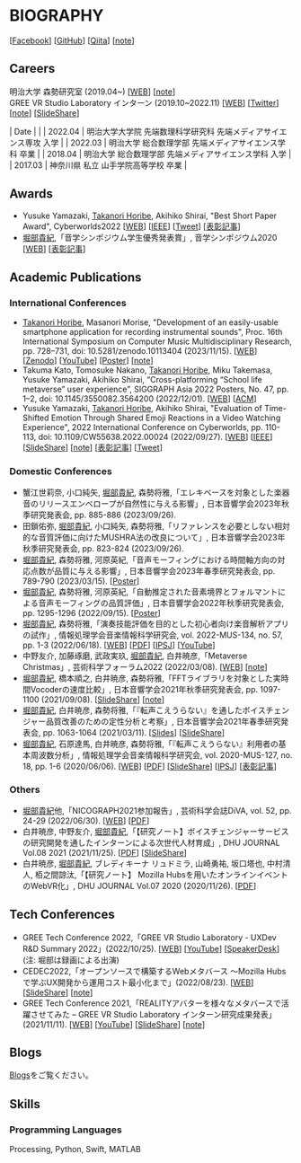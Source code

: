 # BIOGRAPHY
[[Facebook](https://www.facebook.com/t.takanori.horibe)] [[GitHub](https://github.com/TakanoHori)] [[Qiita](https://qiita.com/TakanoHori)] [[note](https://note.com/takanohori)]

## Careers  
明治大学 森勢研究室 (2019.04~) [[WEB](http://www.isc.meiji.ac.jp/~mmorise/lab/)] [[note](https://note.com/fms_moriselab/m/m4dc0e15c37cf)]  
GREE VR Studio Laboratory インターン (2019.10~2022.11) [[WEB](https://vr.gree.net/)] [[Twitter](https://twitter.com/VRStudioLab)] [[note](https://note.com/reality_eng/m/m394ac85738b5)] [[SlideShare](https://www.slideshare.net/vrstudiolab)]  

| Date | |
| 2022.04 | 明治大学大学院 先端数理科学研究科 先端メディアサイエンス専攻 入学 |
| 2022.03 | 明治大学 総合数理学部 先端メディアサイエンス学科 卒業 |
| 2018.04 | 明治大学 総合数理学部 先端メディアサイエンス学科 入学 |
| 2017.03 | 神奈川県 私立 山手学院高等学校 卒業 |

## Awards  
* Yusuke Yamazaki, <u>Takanori Horibe</u>, Akihiko Shirai, "Best Short Paper Award", Cyberworlds2022 [[WEB](https://art-science.org/cyberworlds/cw22/)] [[IEEE](https://ieeexplore.ieee.org/document/9937393)] [[Tweet](https://twitter.com/VRStudioLab/status/1575432742577221633)] [[表彰記事](https://www.meiji.ac.jp/ams/info/mkmht0000001qt8s.html)]
* <u>堀部貴紀</u>,「音学シンポジウム学生優秀発表賞」, 音学シンポジウム2020 [[WEB](http://www.sigmus.jp/?page_id=4626)] [[表彰記事](http://www.fms-meiji.jp/archives/1399)]

## Academic Publications  
### International Conferences  
* <u>Takanori Horibe</u>, Masanori Morise, "Development of an easily-usable smartphone application for recording instrumental sounds", Proc. 16th International Symposium on Computer Music Multidisciplinary Research, pp. 728–731, doi: 10.5281/zenodo.10113404 (2023/11/15). [[WEB](https://cmmr2023.gttm.jp)] [[Zenodo](https://zenodo.org/records/10113404)] [[YouTube](https://youtu.be/K-AOkXbkIzY)] [[Poster](posters/cmmr2023_poster_published.pdf)] [[note](https://note.com/takanohori/n/n75d2e34a6811)]
* Takuma Kato, Tomosuke Nakano, <u>Takanori Horibe</u>, Miku Takemasa, Yusuke Yamazaki, Akihiko Shirai, “Cross-platforming “School life metaverse” user experience”, SIGGRAPH Asia 2022 Posters, No. 47, pp. 1–2, doi: 10.1145/3550082.3564200 (2022/12/01). [[WEB](https://sa2022.siggraph.org/en/presentation/?id=pos_198&sess=sess189)] [[ACM](https://dl.acm.org/doi/10.1145/3550082.3564200)]
* Yusuke Yamazaki, <u>Takanori Horibe</u>, Akihiko Shirai, "Evaluation of Time-Shifted Emotion Through Shared Emoji Reactions in a Video Watching Experience", 2022 International Conference on Cyberworlds, pp. 110-113, doi: 10.1109/CW55638.2022.00024 (2022/09/27). [[WEB](https://art-science.org/cyberworlds/cw22/)] [[IEEE](https://ieeexplore.ieee.org/document/9937393)] [[SlideShare](https://www.slideshare.net/vrstudiolab/evaluation-of-timeshifted-emotion-through-shared-emoji-reactions-in-a-video-watching-experience-cyberworlds2022)] [[note](https://note.com/reality_eng/n/n0453663261e0)] [[表彰記事](https://www.meiji.ac.jp/ams/info/mkmht0000001qt8s.html)] [[Tweet](https://twitter.com/VRStudioLab/status/1575432742577221633)] 

### Domestic Conferences
* 蟹江世莉奈, 小口純矢, <u>堀部貴紀</u>, 森勢将雅,「エレキベースを対象とした楽器音のリリースエンベロープが自然性に与える影響」, 日本音響学会2023年秋季研究発表会, pp. 885-886 (2023/09/26).
* 田鎖佑弥, <u>堀部貴紀</u>, 小口純矢, 森勢将雅,「リファレンスを必要としない相対的な音質評価に向けたMUSHRA法の改良について」, 日本音響学会2023年秋季研究発表会, pp. 823-824 (2023/09/26).
* <u>堀部貴紀</u>, 森勢将雅, 河原英紀,「音声モーフィングにおける時間軸方向の対応点数が品質に与える影響」, 日本音響学会2023年春季研究発表会, pp. 789-790 (2023/03/15). [[Poster](posters/asj2023s_poster_published.pdf)]
* <u>堀部貴紀</u>, 森勢将雅, 河原英紀,「自動推定された音素境界とフォルマントによる音声モーフィングの品質評価」, 日本音響学会2022年秋季研究発表会, pp. 1295-1296 (2022/09/15). [[Poster](posters/asj2022a_poster_published.pdf)]
* <u>堀部貴紀</u>, 森勢将雅,「演奏技能評価を目的とした初心者向け楽音解析アプリの試作」, 情報処理学会音楽情報科学研究会, vol. 2022-MUS-134, no. 57, pp. 1-3 (2022/06/18). [[WEB](https://www.ipsj.or.jp/kenkyukai/event/mus134slp142.html)] [[PDF](http://www.isc.meiji.ac.jp/~mmorise/lab/publication/paper/IPSJ-MUS22134057.pdf)] [[IPSJ](https://ipsj.ixsq.nii.ac.jp/ej/index.php?active_action=repository_view_main_item_detail&page_id=13&block_id=8&item_id=218516&item_no=1)] [[YouTube](https://youtu.be/8mJd11FFXOY)]
* 中野友介, 加藤琢磨, 武政実玖, <u>堀部貴紀</u>, 白井暁彦,「Metaverse Christmas」, 芸術科学フォーラム2022 (2022/03/08). [[WEB](https://expressive-japan.art-science.org/2022/)] [[note](https://note.com/reality_eng/n/nc63e1665affa)]
* <u>堀部貴紀</u>, 橋本順之, 白井暁彦, 森勢将雅,「FFTライブラリを対象とした実時間Vocoderの速度比較」, 日本音響学会2021年秋季研究発表会, pp. 1097-1100 (2021/09/08). [[SlideShare](https://www.slideshare.net/vrstudiolab/fftvocoder)] [[note](https://note.com/reality_eng/n/nb9cf59fd9825)]
* <u>堀部貴紀</u>, 白井暁彦, 森勢将雅,「『転声こえうらない』を通したボイスチェンジャー品質改善のための定性分析と考察」, 日本音響学会2021年春季研究発表会, pp. 1063-1064 (2021/03/11). [[Slides](https://vr.gree.net/wp-content/uploads/2021/04/ASJ2021S-Slides-20210311.pdf)] [[SlideShare](https://www.slideshare.net/vrstudiolab/ss-245769023)]
* <u>堀部貴紀</u>, 石原達馬, 白井暁彦, 森勢将雅,「『転声こえうらない』利用者の基本周波数分析」, 情報処理学会音楽情報科学研究会, vol. 2020-MUS-127, no. 18, pp. 1-6 (2020/06/06). [[WEB](http://www.sigmus.jp/?page_id=4626)] [[PDF](http://www.isc.meiji.ac.jp/~mmorise/lab/publication/paper/IPSJ-MUS20127018.pdf)] [[SlideShare](https://www.slideshare.net/vrstudiolab/full-version-236360511)] [[IPSJ](https://ipsj.ixsq.nii.ac.jp/ej/?action=pages_view_main&active_action=repository_view_main_item_detail&item_id=204756&item_no=1&page_id=13&block_id=8)] [[表彰記事](http://www.fms-meiji.jp/archives/1399)]

### Others   
* <u>堀部貴紀</u>他,「NICOGRAPH2021参加報告」, 芸術科学会誌DiVA, vol. 52, pp. 24-29 (2022/06/30). [[WEB](https://art-science.org/diva/)] [[PDF](https://art-science.org/diva/pdf/diva52-hq.pdf)]
* 白井暁彦, 中野友介, <u>堀部貴紀</u>,「【研究ノート】ボイスチェンジャーサービスの研究開発を通したインターンによる次世代人材育成」, DHU JOURNAL Vol.08 2021 (2021/11/25). [[PDF](https://msl.dhw.ac.jp/wp-content/uploads/2021/11/DHUJOURNAL2021_P040.pdf)] [[SlideShare](https://www.slideshare.net/vrstudiolab/ss-250792325)]
* 白井暁彦, <u>堀部貴紀</u>, ブレディキーナ リュドミラ, 山崎勇祐, 坂口塔也, 中村清人, 栢之間諒汰,「【研究ノート】 Mozilla Hubsを用いたオンラインイベントのWebVR化」, DHU JOURNAL Vol.07 2020 (2020/11/26). [[PDF](https://msl.dhw.ac.jp/wp-content/uploads/2020/11/DHUJOURNAL2020_P045.pdf)]

## Tech Conferences  
* GREE Tech Conference 2022,「GREE VR Studio Laboratory - UXDev R&D Summary 2022」(2022/10/25). [[WEB](https://techcon.gree.jp/2022/session/TrackA-8)] [[YouTube](https://youtu.be/NtmZPiTWyWI)] [[SpeakerDesk](https://speakerdeck.com/gree_tech/greetechcon2022-session-a-8)] (注: 堀部は録画による出演)
* CEDEC2022,「オープンソースで構築するWebメタバース ～Mozilla Hubsで学ぶUX開発から運用コスト最小化まで」(2022/08/23). [[WEB](https://cedec.cesa.or.jp/2022/session/detail/71)] [[SlideShare](https://www.slideshare.net/vrstudiolab/web-mozilla-hubsux-cedec2022)] [[note](https://note.com/reality_eng/n/n6f6f58caa7da)]
* GREE Tech Conference 2021,「REALITYアバターを様々なメタバースで活躍させてみた – GREE VR Studio Laboratory インターン研究成果発表」(2021/11/11). [[WEB](https://techcon.gree.jp/2021/session/ShortSession-8)] [[YouTube](https://youtu.be/c0ccys70N4g)] [[SlideShare](https://www.slideshare.net/vrstudiolab/reality-gree-vr-studio-laboratory-250717411)] [[note](https://note.com/reality_eng/n/n3a378aebb380)]

## Blogs  
[Blogs](Blogs.md)をご覧ください。

## Skills
### Programming Languages
Processing, Python, Swift, MATLAB